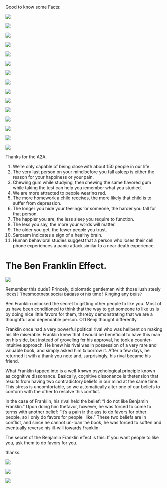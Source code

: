 Good to know some Facts:

![](https://qph.cf2.quoracdn.net/main-qimg-caad20bed13f0bedc27182de1de1c41b-lq)

![](https://qph.cf2.quoracdn.net/main-qimg-5b35b318310e1e760c47ec9cda2d30a5-lq)

![](https://qph.cf2.quoracdn.net/main-qimg-920eb62d8b88e466fe15935cb6379bc4-lq)

![](https://qph.cf2.quoracdn.net/main-qimg-c0505df5442a4c57f92d2f6fde556d10-lq)

![](https://qph.cf2.quoracdn.net/main-qimg-a17bc085ca964b9bff64f9f6aebbd906-lq)

![](https://qph.cf2.quoracdn.net/main-qimg-a62b88bd442914c67a5c751cdd6a80d6-lq)

![](https://qph.cf2.quoracdn.net/main-qimg-a538f62bc32f6b26e346717de6d66306-lq)

![](https://qph.cf2.quoracdn.net/main-qimg-43bc949c73f86e681785d2ec990fb6a2-lq)

![](https://qph.cf2.quoracdn.net/main-qimg-38851cb90aacc0ddd3d99e19498b85bb-lq)

![](https://qph.cf2.quoracdn.net/main-qimg-55470f1dcefb06442d4854bfb054b5f2-lq)

![](https://qph.cf2.quoracdn.net/main-qimg-9468a81b5a57b3a7ad54abb5fb6eda08-lq)

![](https://qph.cf2.quoracdn.net/main-qimg-1aec93b50e75a1a4f07cf2be6206c1b5-lq)

![](https://qph.cf2.quoracdn.net/main-qimg-5565d99979eadcc806f966cd3bd09a12-lq)

![](https://qph.cf2.quoracdn.net/main-qimg-d47308f6d12ae6e7901096b8e9a1bb5f-lq)

![](https://qph.cf2.quoracdn.net/main-qimg-c40351dd17afa8fc204863a7be7bd602-lq)

Thanks for the A2A.

1.  We’re only capable of being close with about 150 people in our life.
2.  The very last person on your mind before you fall asleep is either the reason for your happiness or your pain.
3.  Chewing gum while studying, then chewing the same flavored gum while taking the test can help you remember what you studied.
4.  We are more attracted to people wearing red.
5.  The more homework a child receives, the more likely that child is to suffer from depression.
6.  The longer you hide your feelings for someone, the harder you fall for that person.
7.  The happier you are, the less sleep you require to function.
8.  The less you say, the more your words will matter.
9.  The older you get, the fewer people you trust.
10.  Sarcasm indicates a sign of a healthy brain.
11.  Human behavioral studies suggest that a person who loses their cell phone experiences a panic attack similar to a near death experience.

# The Ben Franklin Effect.

![](https://qph.cf2.quoracdn.net/main-qimg-b84c004713c80664e2153bafe4bd9354-lq)

Remember this dude? Princely, diplomatic gentleman with those lush steely locks? Thesmoothest social badass of his time? Ringing any bells?

Ben Franklin unlocked the secret to getting other people to like you. Most of us have been conditioned to think that the way to get someone to like us is by doing nice little favors for them, thereby demonstrating that we are a thoughtful and dependable person. Old Benji thought differently.

Franklin once had a very powerful political rival who was hellbent on making his life miserable. Franklin knew that it would be beneficial to have this man on his side, but instead of groveling for his approval, he took a counter-intuitive approach. He knew his rival was in possession of a very rare and valuable book, and simply asked him to borrow it. After a few days, he returned it with a thank you note and, surprisingly, his rival became his friend.

What Franklin tapped into is a well-known psychological principle known as cognitive dissonance. Basically, cognitive dissonance is thetension that results from having two contradictory beliefs in our mind at the same time. This stress is uncomfortable, so we automatically alter one of our beliefs to conform with the other to resolve this conflict.

In the case of Franklin, his rival held the belief: “I do not like Benjamin Franklin.” Upon doing him thefavor, however, he was forced to come to terms with another belief: “It’s a pain in the ass to do favors for other people, so I only do favors for people I like.” These two beliefs are in conflict, and since he cannot un-loan the book, he was forced to soften and eventually reverse his ill-will towards Franklin.

The secret of the Benjamin Franklin effect is this: If you want people to like you, ask them to do favors for you.

thanks.

![](https://qph.cf2.quoracdn.net/main-qimg-15986ca1e7d53e48e18912b81917f183-lq)

![](https://qph.cf2.quoracdn.net/main-qimg-ac2127f08c19f257bcbe777790a28b70-lq)

![](https://qph.cf2.quoracdn.net/main-qimg-38991859d21b458c0608d41f4652986f-lq)
